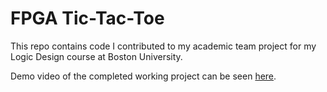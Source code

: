 # FPGA Tic-Tac-Toe
This repo contains code I contributed to my academic team project for my Logic Design course at Boston University.

Demo video of the completed working project can be seen [here](https://youtu.be/fM3i4Tqb59E). 
